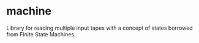 # machine

Library for reading multiple input tapes
with a concept of states borrowed from Finite State Machines.
